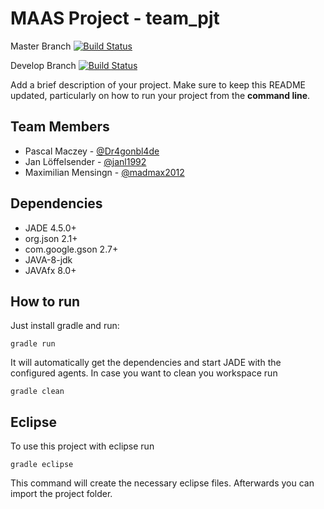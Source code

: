 # MAAS Project - team_pjt

Master Branch [![Build Status](https://travis-ci.org/HBRS-MAAS/ws18-project-team_pjt.svg?branch=master)](https://travis-ci.org/HBRS-MAAS/ws18-project-team_pjt)

Develop Branch [![Build Status](https://travis-ci.org/HBRS-MAAS/ws18-project-team_pjt.svg?branch=develop)](https://travis-ci.org/HBRS-MAAS/ws18-project-team_pjt)

Add a brief description of your project. Make sure to keep this README updated, particularly on how to run your project from the **command line**.

## Team Members
* Pascal Maczey - [@Dr4gonbl4de](https://github.com/Dr4gonbl4de)
* Jan Löffelsender - [@janl1992](https://github.com/janl1992)
* Maximilian Mensingn - [@madmax2012](https://github.com/madmax2012)

## Dependencies
* JADE 4.5.0+
* org.json 2.1+
* com.google.gson 2.7+
* JAVA-8-jdk
* JAVAfx 8.0+

## How to run
Just install gradle and run:

    gradle run

It will automatically get the dependencies and start JADE with the configured agents.
In case you want to clean you workspace run

    gradle clean

## Eclipse
To use this project with eclipse run

    gradle eclipse

This command will create the necessary eclipse files.
Afterwards you can import the project folder.
